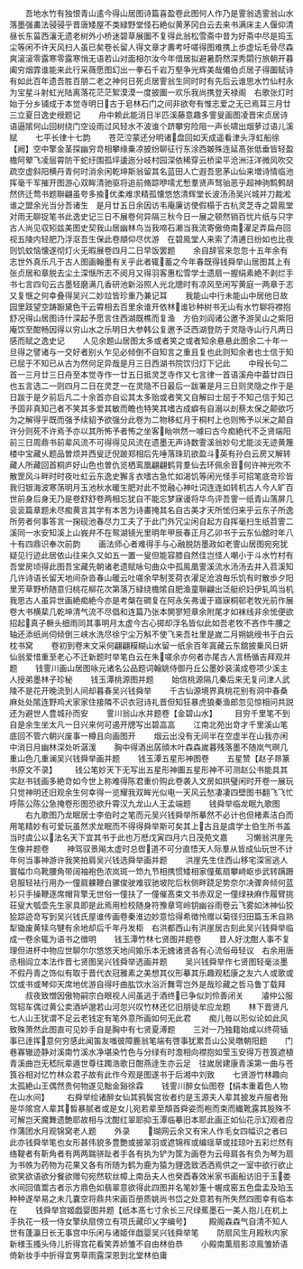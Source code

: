 <!-- { "loadSidebar": true } -->
　　吾地水竹有独恨青山逺今得山居图诗篇喜盈卷此图何人作乃是霅翁选霅翁山水落墨强畵法骎骎乎晋唐矮屋不类緑野堂怪石絶似黄茅冈白云去来书满床主人偃仰清昼长东菑西瀼无遗老树外小桥迷碧草展圗不复得此翁松雪斋中昔为好斋中尽是捣玉尘等闲不许天风扫人虽已矣卷长留人得文章才夀考吁嗟得图难携上歩虚坛毛骨尽森爽滚滚零露寒零露寒悄无语若山对面相尔汝今年借居拟避暑蔚然深秀閟行旅朝开暮阖穷烟霏谁能来此行采薇愿图幻出一拳石千岩万壑争光辉美哉僊伯贞居子得圗赋诗有如此百年遗吾胜百朋二老之神何日死贞居霅翁生同时时有先后云谁思水竹仙村永为宝星斗射虹光陆离落花茫茫絮漠漠一度披圗一欢乐我尚携登天禄阁　右歌张灯时始于分乡铺成于本觉寺明日古于皂林石门之间非欲夸有惟志爱之无已焉耳三月廿三立夏日逸史绶题记
　　舟中赖此能消日半匹溪藤意趣多霅叟画图凌晋宋贞居诗语逼隂何山回树绕门空设雨过风轻水不波谁个跻攀穷险阻一声长啸出烟萝过语儿溪赋
　　七平长律十七韵
　　苍茫涳蒙还分明诸盘回如天成遥看津头浮虹船徐【阙】空中擎金茎探幽穷竒相攀缘乗凉披纷聊征行东涂西皴殊连延髙张低垂皆轻盈檐阿翚飞凌层霄防干蛇纡围孤坪逶迤分岐村园深依稀穿云桥梁平沧洲汪洋微风吹交疏空虚斜阳横丹青何时消余闲乾坤斯翁留其名蓝田人亡遐吾思茅山仙来増诗情临池挥毫千军摧开图游心双眸清驰驱将追前脩踪咿嚅尤慙羣贤声驽骀恶乎超神驹鹪鹩胡然侪迁莺书题聨翩虽夸多揄优柔难求精孤懐悠悠清辉堂长波汤汤吴兴城并刀裁淞谁之盟余光当分吾诸生　是月廿五日余因访韦庵廉访使假榻于古杭灵芝寺之碧鳯堂对雨无聊捉笔书此逸史记三日不展卷何异隔三秋今日一展之顿然销百忧片纸与只字古人尚见収矧兹美图史契我山居幽林鸟当我啼石濑当我流寄傲倚南濯足弄扁舟回视五陵内轻肥乃浮沤吾生保此卷頫仰尽优游　在碧鳯堂人来索了清逋日纷如也比夜则饥蚊恼懐遂彻灯火无暇展卷四月二日早饭罢题
　　余自辞官来忽忽十五年余有志世外真乐凡于古人图画翰墨有关乎此者辄蓄之今年春既得钱舜举山居图其上有张贞居和章脱去尘土深惬所志不阅月又得羽客惠松雪学士遗扇一握绢素絶不剥烂手书七言四句云古墨轻磨满几香研池新浴照人光北牕时有凉风至闲写黄庭一两章于志又复惬之何幸叠得吴兴二妙竝皆珍重乃兼记耳
　　我能山中行未能山中居他日故园里跂望空踌蹰黛色干云霄相去百里余谁开依林谁钞种树书无山有水竹聊将襟抱舒况得山居图诗什深起予愿言住西湖既樵而复渔　方伯刘阎诸公邀予游吴山之紫阳庵饮至酣畅因得以穷山水之乐明日大参韩公复邀予泛西湖登防于灵隐寺山行凡两日感而赋之逸史记
　　人见余题山居图太多或者笑之或者知余悬悬此图余二十年一旦得之譬诸与一交好者别乆乍见必倾倒不自知言之重且复也此则知余者也士信于知已屈于不知已从古为然何足异哉是月三日西湖书院饮归灯下记此
　　中叚长句二首一三月廿三日舟至本觉寺作一廿五日抵灵芝寺作又七言律一首语溪舟中葢廿四日也五言选二一则四月二日在灵芝一在灵隐不日最后一跋署是月三日则灵隐之作于是日跋于是夕前后凡二十余首亦自讼其太多贻或者笑又自解曰士屈于不知己信于知己予固非真知己者不笑其多爱其敏而瞻也特笑其嗜古成癖有自溺以刦蔡太保之颠欲巧为之解得乎既而强予续貂予欲强分此卷为二物移虹月于桐村上也则怖予以米之颠自许分则死不许焉予亦以其所怖予者怖之坐客眙哄然一噱曰古今痴絶代不乏贤端阳前三日周鼎书前辈风流不可得得见风流在遗墨无声诗数霅溪翁妙句尤能淡无迹黄篾楼中宝藏乆题品曽烦并西叟迂倪跛郑相后先唾落珠玑欲盈斗英有孙白云房又解转藏人所藏回首桐庐好山色也曽仇览栖鸾凰翩翩鹤背羣仙去环佩余音何许神光吹不散罡风斗畔时时夜吐虹云东逸史獬豸衣嗜古急忙如渴饥等闲光怪手可招笔底竒珍皆我归银海波寒荡明月玉池秋水暖生肥对此不觉融心神吐词连连如转机古人今人旷百世前身后身无乃是卷舒舒卷两相忘犹自不能忘梦寐谩将华鸟评吾霅一纸青山落屏几衮衮篇章题未尽痴黄言其学有本苦为诗畵掩其名自古美才天所恡归来乎云东子所逸所劳者何事答言一掬砚池春尽力工夫了于此门外冗尘闲自起方自挥毫扫生纸苕霅二溪同一水安知溪上山峩弁不在鸳湖镜光里明年甲辰春正月乙卯书于云东仙舘时年八十有四鼎识奉次前韵
　　画法师心者难得手与心融脱防墨政如老霅山居图宛宛犹疑见行迹此居依山往来久又如五一置一叟但能容膝自然佳岂怪人嘲小于斗水竹村有吾堂房顷得此图吾宝藏先朝诸老遗赋咏句曲众中孤鳯凰霅溪流水汤汤去并入苕溪知几许诗语长留天地间杂沓春山暖云吐嗟余早制芰荷衣濯足沧浪毎乐饥有时散歩夕阳里芳草野桥随意归桃花柳花次第落万緑绕檐隂自肥渔童聨翩出泛艇织妇伊轧鸣当机我思古人虽异世画絶痴絶今亦是考槃在磵复在阿永矢弗谖于寤寐桐邨老牧光前作展卷大书横棐几乾坤清气流不尽倡和连篇乃张本閴寥短章余附尾才如袜线非余恡便欲招起真子橛头细雨同其事明月太虚今古心掷却浮名皆似此如吾老牧不吝作牛腰之轴还添纸尚伺倾倒三峡水洗尽徐宁尘万斛不使飞来吾社里是嵗二月朔姚绶书于白云枕书窝
　　卷初到卷末文采何翩翩糢糊山水留一纸余百年寘藏云东舘披乗风日妍仙翁爱惜重至老心不迁新题时举笔白云在朱嗟余亦何者亦尾古人言杨循吉拜观并题
　　钱霅川画山居图咏元诸名公品题词翰姚侍御丹丘公墨妙装潢成卷项少溪主人授弟墨林子珍秘
　　钱玉潭桃源图并题
　　始信桃源隔几秦后来无复问津人武陵不是花开晚流到人间却暮春吴兴钱舜举
　　千古仙源境界真桃花别有洞中春桑麻处处隂连野鸡犬家家住接隣不识衣冠诗礼晋但知狂暴虎狼秦渔郎忽见惊相问共説还为避世人豊城孙而安
　　霅川翁山水并题卷【金碧山水】
　　目穷千里笔不到自是余生坐太凡一日兴来何可遏开牕写出碧嵓嵓
　　江南北苑出竒才千里溪山笔底回不管六朝兴废事一樽且向画图开
　　烟云出没有无间半在空虚半在山我亦闲中消日月幽林深处听潺湲
　　胸中得酒出孱顔木叶森森嵗暮残落墨不随岚气暝几重山色几重澜吴兴钱舜举画并题
　　钱玉潭五星形神图卷
　　五星赞【赵子昻篆书原文不录】
　　钱公笔妙天下无写出五星形神圗五星形神不可测赵公书能具其实赵书钱画多絶竒如今世上称难得陈君重价购此卷袭入文房如拱璧闲时开卷一展玩只觉神明还旧观余生何幸得一览耀我双眸光似电一天风云愁凄凄四壁图书翻飞飞忙呼陈公陈公急掩卷形图恐欲升霄汉九龙山人王孟端题
　　钱舜举临龙眠九歌图
　　右九歌图乃龙眠居士李伯时之笔而元吴兴钱舜举所摹然不必计也但楮素洁白而用笔精妙有可爱玩虽然求龙眠而不得得舜举斯可矣其上古且是虞学士伯生所书盖当时虞公以法名天下宜其书于此也万厯戊寅四月六日茂苑文嘉
　　习懒翁洪崖先生像并题卷
　　神驾驭景飚太虚时总辔道不可分直悟天人际羣从皆成仙玩世不计年何当事神游许我笑拍肩吴兴钱选舜举画并题
　　洪崖先生住西山移宅深宻逃人寰幅巾乌靴腰角带阔袖袍色浓岚斑一笻九节相携惯矮相家僮蕉扇攀﨑岖歩武转蹒跚皂服轻袪行用办一僮肩躶鞭白骡俊驶难驭驰坡陀后秋侧畔跷足势奈尔决骤奔倾何蓝衫只手操鞭逐席帽背擎无世俗一僮扶了一僮催髙束文书赤双足一僮绿袂麻作履臂挑荘叟大瓠壶先生家具即是此焉用检校随身符豫章穹岭钥幽谷雨卷云飞雾如沐神仙狡狯踪迹竒写到吴兴钱氏屋谁传画卷秦淮边妙意恰得希徴怜赠以菊径归田篇玉禾自熟犁锄废黄犊乌犍有余地却后千年丹发柜　右洪都西山有洪崖居古刻此吴兴钱舜举临成一卷余辄为语书之徴明
　　钱玉潭竹林七贤图并题卷
　　昔人好沈酣人事不复理但进杯中物应世聊尔尔悠悠天地间媮乐本无媿诸贤各有心流俗毋轻议　右余用唐丞相阎立本法作晋七贤图吴兴钱舜举选画并题
　　吴兴钱舜举作七贤图轻毫淡墨不假丹青之饰似有取于晋代衣冠雅素之美想其仪形摹其乐趣观嵇康之友六人或歌或饮或书或琴仰天席地优游自得吁曲肱饮水浴沂舞雩岂外是哉珍藏之哲马鲁丁载拜
　　叔夜致憎因傲物嗣宗白眼视人间虽逃于酒终已争似刘伶善闭关
　　濬仲公服驾轺车偶过黄公卖酒垆邈若山河忽兴叹竹林还忆旧朋徒牟应龙题
　　林下晋贤凡七人山王犹谓不足云老钱定有笔外意所画如何无此君
　　痴儿毎以形似论如此风致殊萧然此图直可见妙手自是胸中有七贤夏溥题
　　三对一乃独籍始咸以终荷锸事已逹挥意何穷感此闻笛友嗤彼障簏翁笔端有啓事犹累吾山公吴暾朝阳题
　　门巷寡辙迹静对溪南竹溪水净堪染竹色与分绿有时澹相向襟抱如莹玉安得万苍筤遮植青溪曲岂无嵇阮辈遁世尊往躅浩歌日酣燕逹生亦云足　往嵗居建康青溪第一曲与苍筤谷相对忆竹林众君子故有此作今观是图遂书于后湘中刘致
　　七贤游竹林趣向太孤絶山王偶然贵何物遂见黜金谿徐霖
　　钱霅川醉女仙图卷【绢本重着色人物在山水间】
　　右舜举绘诸醉女仙其鸦鬓宫妆者约是玉源夫人辈其披发卉服者殆是华隂宫人辈其晳暴腻者或是女儿宛若辈至頽首舜姿而袍而束而纎靴露其股殊不可解岂天魔舞遗艶耶故相与沈酣红翠耶抑玉潭临摹旧本耶此画正如仙花示幻观者应作蒲团水月观锦窝老人题
　　外录
　　瑚网云余又有宋人作毛女四幅识之者曰此亦钱舜举笔也女形甚伟貌多豊艶或披翠羽或遮锦裈或编瑶草或挂琼叶五彩烂然有络鞮者有靳角者有两两踹骈趾者手各有执为铲为筐为画卷为云母肩各有负为琴为扇为书帙为药物为花果又各有所随为鹤为鹿为猿为貍逸致洒洒焉供之一室中欲行欲止欲笑欲语欲分餐欲赠句宛然软丝幛上南岳夫人也癸酉春效米家书画船访旧于玉娄水间回值鬻古者示方鼎色如翡翠意欲得此四图并名笔妙箑十幄成窑五色盘盂及珀玉种种遂举易之未几嚢空将鼎共宋画百册质姚尚书岱之处意若有所失然四图幸有临本在
　　钱舜举宫姬戯婴图并题【纸本髙七寸余长三尺绿蕉墨石一美人抱儿在杌上手执花一枝一侍女擎纨扇傍立有项氏藏印乂字编号】
　　殿阁森森气自清不知人世有蓬瀛日长无事宫中乐闲与诸姬伴戯婴吴兴钱舜举笔
　　防扇风生月殿秋内家新様玉搔头侍儿折得宫花看笑弄娇雏不自由林伯恭
　　小殿南薫扇影凉鳯雏娇语倚新妆手中折得宜男草雨露深恩到北堂林伯庸

